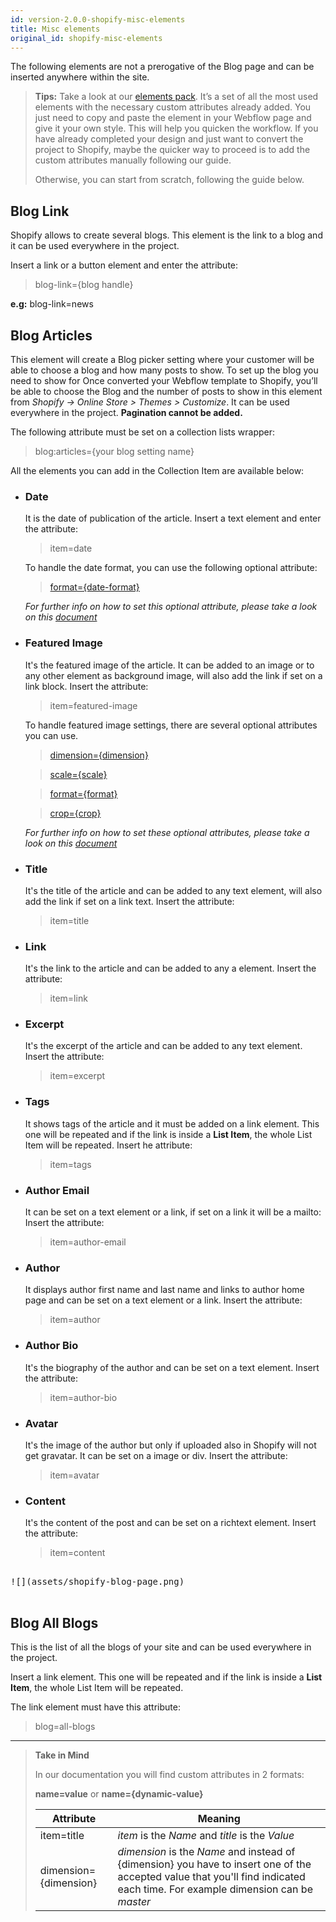```yaml
---
id: version-2.0.0-shopify-misc-elements
title: Misc elements
original_id: shopify-misc-elements
---
```


The following elements are not a prerogative of the Blog page and can be inserted anywhere within the site.

> **Tips:**
> Take a look at our [elements pack](https://webflow.com/website/webflow-to-shopify-elements). It’s a set of all the most used elements with the necessary custom attributes already added. You just need to copy and paste the element in your Webflow page and give it your own style. This will help you quicken the workflow. If you have already completed your design and just want to convert the project to Shopify, maybe the quicker way to proceed is to add the custom attributes manually following our guide.
>
> Otherwise, you can start from scratch, following the guide below.

## Blog Link

Shopify allows to create several blogs. This element is the link to a blog and it can be used everywhere in the project.

Insert a link or a button element and enter the attribute:

> blog-link={blog handle}

**e.g:** blog-link=news

## Blog Articles

This element will create a Blog picker setting where your customer will be able to choose a blog and how many posts to show. To set up the blog you need to show for Once converted your Webflow template to Shopify, you’ll be able to choose the Blog and the number of posts to show in this element from *Shopify -> Online Store > Themes > Customize*.
It can be used everywhere in the project. **Pagination cannot be added.**

The following attribute must be set on a collection lists wrapper:

> blog:articles={your blog setting name}

All the elements you can add in the Collection Item are available below:
- ### Date
  It is the date of publication of the article. Insert a text element and enter the attribute:

  > item=date

  To handle the date format, you can use the following optional attribute:

  > [format={date-format}](shopify-optional-filters#date-format)

  *For further info on how to set this optional attribute, please take a look on this [document](shopify-optional-filters)*

- ### Featured Image
  It's the featured image of the article. It can be added to an image or to any other element as background image, will also add the link if set on a link block.
  Insert the attribute:

  > item=featured-image

  To handle featured image settings, there are several optional attributes you can use.

    > [dimension={dimension}](shopify-optional-filters#dimension)

    > [scale={scale}](shopify-optional-filters#scale)

    > [format={format}](shopify-optional-filters#format)

    > [crop={crop}](shopify-optional-filters#crop)

    *For further info on how to set these optional attributes, please take a look on this [document](shopify-optional-filters)*

- ### Title
  It's the title of the article and can be added to any text element, will also add the link if set on a link text.
  Insert the attribute:
 
  > item=title

- ### Link
  It's the link to the article and can be added to any a element.
  Insert the attribute:

  > item=link

- ### Excerpt
  It's the excerpt of the article and can be added to any text element.
  Insert the attribute:

  > item=excerpt

- ### Tags
  It shows tags of the article and it must be added on a link element. This one will be repeated and if the link is inside a **List Item**, the whole List Item will be repeated.
  Insert he attribute:

  > item=tags

- ### Author Email
  It can be set on a text element or a link, if set on a link it will be a mailto:
  Insert the attribute:

  > item=author-email

- ### Author
  It displays author first name and last name and links to author home page and can be set on a text element or a link.
  Insert the attribute:

  > item=author

- ### Author Bio
  It's the biography of the author and can be set on a text element.
  Insert the attribute:

  > item=author-bio

- ### Avatar
  It's the image of the author but only if uploaded also in Shopify will not get gravatar. It can be set on a image or div.
  Insert the attribute:

  > item=avatar

- ### Content
  It's the content of the post and can be set on a richtext element.
  Insert the attribute:

  > item=content

<pre>

![](assets/shopify-blog-page.png)

</pre>

## Blog All Blogs

This is the list of all the blogs of your site and can be used everywhere in the project.

Insert a link element. This one will be repeated and if the link is inside a **List Item**, the whole List Item will be repeated.

The link element must have this attribute: 

> blog=all-blogs



---------
> **Take in Mind**
>
> In our documentation you will find custom attributes in 2 formats:
>
> **name=value** or **name={dynamic-value}**
>
>
> **Attribute**             | **Meaning** | 
> -------------             | --------------- |
> | item=title              | *item* is the *Name* and *title* is the *Value* |
> | dimension={dimension}   | *dimension* is the *Name* and instead of {dimension} you have to insert one of the accepted value that you'll find indicated each time. For example dimension can be *master*|
